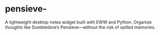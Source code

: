 # pensieve-
A lightweight desktop notes widget built with EWW and Python. Organize thoughts like Dumbledore’s Pensieve—without the risk of spilled memories.
